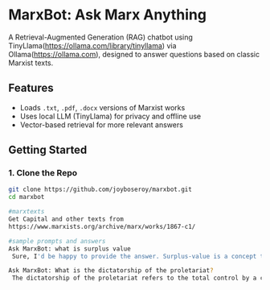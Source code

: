 # MarxBot: Ask Marx Anything
A Retrieval-Augmented Generation (RAG) chatbot using TinyLlama(https://ollama.com/library/tinyllama) via Ollama(https://ollama.com), designed to answer questions based on classic Marxist texts.

## Features
- Loads `.txt`, `.pdf`, `.docx` versions of Marxist works
- Uses local LLM (TinyLlama) for privacy and offline use
- Vector-based retrieval for more relevant answers

## Getting Started
### 1. Clone the Repo

```bash
git clone https://github.com/joyboseroy/marxbot.git
cd marxbot

#marxtexts
Get Capital and other texts from
https://www.marxists.org/archive/marx/works/1867-c1/

#sample prompts and answers
Ask MarxBot: what is surplus value
 Sure, I'd be happy to provide the answer. Surplus-value is a concept that refers to the additional profit or revenue that can be generated by capitalists by using technology and machinery. This extra revenue is created through the reduction of the necessary input (i.e., the cost of producing goods or services) for a given level of output, which is known as the "absolute surplus-value." Relative surplus-value refers to the additional profit generated when a different method of production such as the use of machines or animals is used in place of humans. This extra revenue can be seen as the capitalist mode's ability to reduce costs and increase output while still maintaining profitability.

Ask MarxBot: What is the dictatorship of the proletariat?
 The dictatorship of the proletariat refers to the total control by a class over another class, specifically referring to the political power held by workers who are organized as a ruling class. This control is achieved through entire sections of the ruled classes being "rapidly" (i.e., rapidly) thrust into the proletariat, while also providing them with new elements of education and progress in order for the proletariat to drag the bougeoisie (the ruled classes) into the political arena. The proletariat itself furnishes its own instruments of political and general education through its weapons for fighting the bougeoisie, i.e., it furnishes them with the weapons they need to wage their struggle against the bougeoisie.
